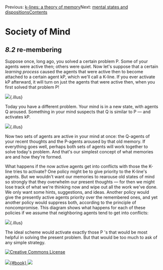 <div class="chapnav">

<span class="prev">Previous: [k-lines: a theory of
memory](./som-8.1.html)</span><span class="next">Next: [mental states
and dispositions](./som-8.3.html)</span><span
class="contents">[Contents](index.html)</span>
<div class="titlebar">

Society of Mind
===============

</div>

</div>

*8.2* re-membering
------------------

Suppose once, long ago, you solved a certain problem P. Some of your
agents were active then; others were quiet. Now let's suppose that a
certain *learning process* caused the agents that were active then to
become attached to a certain agent kP, which we'll call a K-line. If you
ever activate kP afterward, it will turn on just the agents that were
active then, when you first solved that problem P!

![](./illus/ch8/8-1.png){.illus}

Today you have a different problem. Your mind is in a new state, with
agents Q aroused. Something in your mind suspects that Q is similar to P
— and activates kP.

![](./illus/ch8/8-2.png){.illus}

Now two sets of agents are active in your mind at once: the Q-agents of
your recent thoughts and the P-agents aroused by that old memory. If
everything goes well, perhaps both sets of agents will work together to
solve today's problem. And that's our simplest concept of what memories
are and how they're formed.

What happens if the now active agents get into conflicts with those the
K-line tries to activate? One policy might be to give priority to the
K-line's agents. But we wouldn't want our memories to rearouse old
states of mind so strongly that they overwhelm our present thoughts —
for then we might lose track of what we're thinking now and wipe out all
the work we've done. We only want some hints, suggestions, and ideas.
Another policy would give the presently active agents priority over the
remembered ones, and yet another policy would suppress both, according
to the principle of noncompromise. This diagram shows what happens for
each of these policies if we assume that neighboring agents tend to get
into conflicts:

![](./illus/ch8/8-3.png){.illus}

The ideal scheme would activate exactly those P 's that would be most
helpful in solving the present problem. But that would be too much to
ask of any simple strategy.

<div class="footer">

[![Creative Commons
License](http://i.creativecommons.org/l/by-nc-sa/3.0/80x15.png)](http://creativecommons.org/licenses/by-nc-sa/3.0/deed.en_US)\
\
[![](./images/som_book.jpeg){#book}
![](./images/a_logo_17.gif)](http://www.amazon.com/gp/product/0671657135?ie=UTF8&camp=1789&creativeASIN=0671657135&linkCode=xm2&tag=marvinminsky)

</div>
